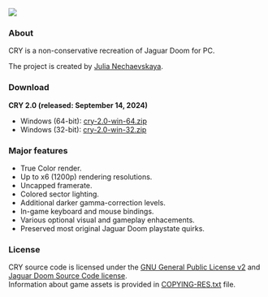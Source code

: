 ![](https://raw.githubusercontent.com/JNechaevsky/jnechaevsky.github.io/main/projects/cry/cry-logo-git.png)
### About
CRY is a non-conservative recreation of Jaguar Doom for PC.

The project is created by [Julia Nechaevskaya](mailto:julia.nechaevskaya@live.com).

### Download

**CRY 2.0 (released: September 14, 2024)**
* Windows (64-bit): [cry-2.0-win-64.zip](https://github.com/JNechaevsky/CRY/releases/download/2.0/cry-2.0-win-64.zip)
* Windows (32-bit): [cry-2.0-win-32.zip](https://github.com/JNechaevsky/CRY/releases/download/2.0/cry-2.0-win-32.zip)

### Major features

* True Color render.
* Up to x6 (1200p) rendering resolutions.
* Uncapped framerate.
* Colored sector lighting.
* Additional darker gamma-correction levels.
* In-game keyboard and mouse bindings.
* Various optional visual and gameplay enhacements.
* Preserved most original Jaguar Doom playstate quirks.

### License

CRY source code is licensed under the [GNU General Public License v2](https://github.com/JNechaevsky/yaguar-doom/blob/main/COPYING.txt) and [Jaguar Doom Source Code license](https://github.com/JNechaevsky/yaguar-doom/blob/main/COPYING-JAG.txt).
<br>Information about game assets is provided in [COPYING-RES.txt](https://github.com/JNechaevsky/yaguar-doom/blob/main/COPYING-RES.txt) file.
